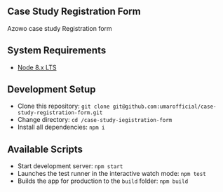 ## Case Study Registration Form
Azowo case study Registration form

## System Requirements
- [Node 8.x LTS](https://nodejs.org/en/blog/release/v8.16.0/)

## Development Setup
- Clone this repository: `git clone git@github.com:umarofficial/case-study-registration-form.git`
- Change directory: `cd /case-study-iegistration-form`
- Install all dependencies: `npm i`


## Available Scripts
- Start development server: `npm start`
- Launches the test runner in the interactive watch mode: `npm test`
- Builds the app for production to the `build` folder: `npm build`
